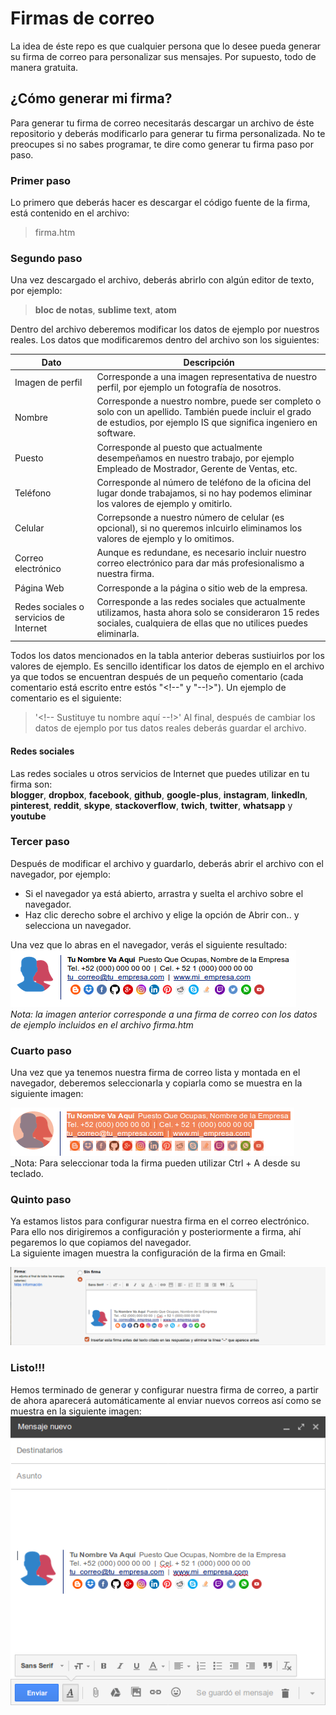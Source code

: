 # Firmas de correo

La idea de éste repo es que cualquier persona que lo desee pueda generar su firma de correo para personalizar sus mensajes.
Por supuesto, todo de manera gratuita.

## ¿Cómo generar mi firma?

Para generar tu firma de correo necesitarás descargar un archivo de éste repositorio y deberás modificarlo para generar tu firma personalizada.
No te preocupes si no sabes programar, te dire como generar tu firma paso por paso.

### Primer paso
Lo primero que deberás hacer es descargar el código fuente de la firma, está contenido en el archivo:
> firma.htm

### Segundo paso
Una vez descargado el archivo, deberás abrirlo con algún editor de texto, por ejemplo: 
> __bloc de notas__, __sublime text__, __atom__  

Dentro del archivo deberemos modificar los datos de ejemplo por nuestros reales. 
Los datos que modificaremos dentro del archivo son los siguientes:

Dato | Descripción
-----|------------
Imagen de perfil | Corresponde a una imagen representativa de nuestro perfil, por ejemplo un fotografía de nosotros.
Nombre | Corresponde a nuestro nombre, puede ser completo o solo con un apellido. También puede incluir el grado de estudios, por ejemplo IS que significa ingeniero en software.
Puesto | Corresponde al puesto que actualmente desempeñamos en nuestro trabajo, por ejemplo Empleado de Mostrador, Gerente de Ventas, etc.
Teléfono | Corresponde al número de teléfono de la oficina del lugar donde trabajamos, si no hay podemos eliminar los valores de ejemplo y omitirlo.
Celular | Correpsonde a nuestro número de celular (es opcional), si no queremos inlcuirlo eliminamos los valores de ejemplo y lo omitimos.
Correo electrónico | Aunque es redundane, es necesario incluir nuestro correo electrónico para dar más profesionalismo a nuestra firma.
Página Web | Corresponde a la página o sitio web de la empresa.
Redes sociales o servicios de Internet | Corresponde a las redes sociales que actualmente utilizamos, hasta ahora solo se consideraron 15 redes sociales, cualquiera de ellas que no utilices puedes eliminarla.

Todos los datos mencionados en la tabla anterior deberas sustiuirlos por los valores de ejemplo.
Es sencillo identificar los datos de ejemplo en el archivo ya que todos se encuentran después de un pequeño comentario (cada comentario está escrito entre estós "<!--" y "--!>").
Un ejemplo de comentario es el siguiente:  
> '<!-- Sustituye tu nombre aquí --!>'
Al final, después de cambiar los datos de ejemplo por tus datos reales deberás guardar el archivo.

#### Redes sociales
Las redes sociales u otros servicios de Internet que puedes utilizar en tu firma son:   
__blogger__, __dropbox__, __facebook__, __github__, __google-plus__, __instagram__, __linkedln__, __pinterest__, __reddit__, __skype__, __stackoverflow__, __twich__, __twitter__, __whatsapp__ y __youtube__

### Tercer paso
Después de modificar el archivo y guardarlo, deberás abrir el archivo con el navegador, por ejemplo:
* Si el navegador ya está abierto, arrastra y suelta el archivo sobre el navegador.
* Haz clic derecho sobre el archivo y elige la opción de Abrir con.. y selecciona un navegador.

Una vez que lo abras en el navegador, verás el siguiente resultado:
![firma de correo con datos de ejemplo](imagenes_de_ejemplo/firma_de_correo_en_navegador.png)   
_Nota: la imagen anterior corresponde a una firma de correo con los datos de ejemplo incluidos en el archivo firma.htm_

### Cuarto paso
Una vez que ya tenemos nuestra firma de correo lista y montada en el navegador, deberemos seleccionarla y copiarla como se muestra en la siguiente imagen:

![firma de correo seleccionada en el navegador](https://raw.githubusercontent.com/AlexMtz/Firmas/master/imagenes_de_ejemplo/firma_de_%20correo_seleccionada_en_navegador.png)   
_Nota: Para seleccionar toda la firma pueden utilizar Ctrl + A desde su teclado.

### Quinto paso
Ya estamos listos para configurar nuestra firma en el correo electrónico. Para ello nos dirigiremos a configuración y posteriormente a firma, ahí pegaremos lo que copiamos del navegador.  
La siguiente imagen muestra la configuración de la firma en Gmail:

![Configuración de firma en Gmail](imagenes_de_ejemplo/configuracion_de_firma_de_correo_en_gmail.png)   

### Listo!!!
Hemos terminado de generar y configurar nuestra firma de correo, 
a partir de ahora aparecerá automáticamente al enviar nuevos correos así como se muestra en la siguiente imagen:  
![Nuevo correo en Gmail](imagenes_de_ejemplo/firma_de_correo_en_nuevo_correo.png)   
